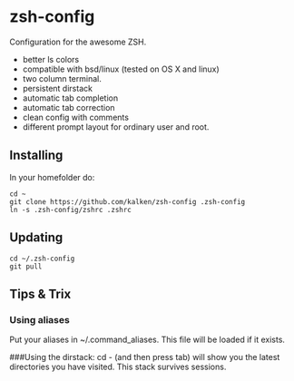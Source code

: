 # zsh-config

Configuration for the awesome ZSH.


* better ls colors
* compatible with bsd/linux (tested on OS X and linux)
* two column terminal.
* persistent dirstack
* automatic tab completion
* automatic tab correction
* clean config with comments
* different prompt layout for ordinary user and root.

## Installing
In your homefolder do:

    cd ~
    git clone https://github.com/kalken/zsh-config .zsh-config
    ln -s .zsh-config/zshrc .zshrc

## Updating

    cd ~/.zsh-config
    git pull

## Tips & Trix

### Using aliases
Put your aliases in ~/.command_aliases. This file will be loaded if it exists.

###Using the dirstack:
cd - (and then press tab) will show you the latest directories you have visited. This stack survives sessions.
